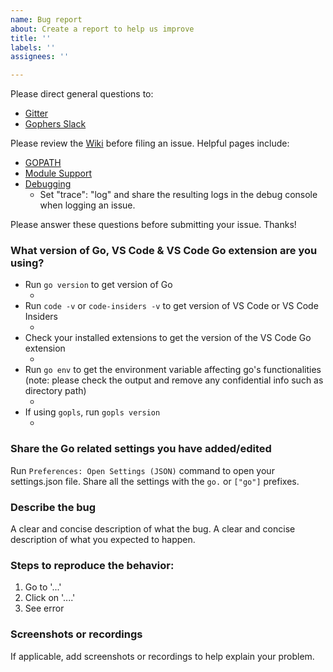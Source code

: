 ```yaml
---
name: Bug report
about: Create a report to help us improve
title: ''
labels: ''
assignees: ''

---
```


Please direct general questions to:
- [Gitter](https://gitter.im/Microsoft/vscode-go)
- [Gophers Slack](https://invite.slack.golangbridge.org/messages/vscode)

Please review the [Wiki](https://github.com/microsoft/vscode-go/wiki) before filing an issue.
Helpful pages include:
- [GOPATH](https://github.com/Microsoft/vscode-go/wiki/GOPATH-in-the-VS-Code-Go-extension)
- [Module Support](https://github.com/microsoft/vscode-go/wiki/Go-modules-support-in-Visual-Studio-Code)
- [Debugging](https://github.com/Microsoft/vscode-go/wiki/Debugging-Go-code-using-VS-Code)
	- Set "trace": "log" and share the resulting logs in the debug console when logging an issue.

Please answer these questions before submitting your issue. Thanks!

### What version of Go, VS Code & VS Code Go extension are you using?
- Run `go version` to get version of Go
	- <Paste go version here>
- Run `code -v` or `code-insiders -v` to get version of VS Code or VS Code Insiders
	- <Paste VS Code version here>
- Check your installed extensions to get the version of the VS Code Go extension 
	- <Paste Go extension version here>
- Run `go env` to get the environment variable affecting go's functionalities (note: please check the output and remove any confidential info such as directory path)
	- <Paste go env output here>
- If using `gopls`, run `gopls version`
    - <Paste gopls version here>

### Share the Go related settings you have added/edited

Run `Preferences: Open Settings (JSON)` command to open your settings.json file.
Share all the settings with the `go.` or `["go"]` prefixes.

### Describe the bug
A clear and concise description of what the bug.
A clear and concise description of what you expected to happen.

### Steps to reproduce the behavior:
1. Go to '...'
2. Click on '....'
3. See error

### Screenshots or recordings
If applicable, add screenshots or recordings to help explain your problem.